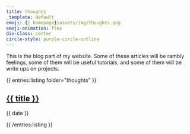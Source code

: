 ```yaml
---
title: thoughts
_template: default
emoji: {{ homepage}}assets/img/thoughts.png
emoji-animation: flex
div-class: center
circle-style: purple-circle-outline
---
```


This is the blog part of my website. Some of these articles will be rambly feelings, some of them will be useful tutorials, and some of them will be write ups on projects. 

<div class="project center">
	{{ entries:listing folder="thoughts" }}
		<div class="blog-feed-divider center"></div>
		<h2><a href="{{ url }}">{{ title }}</a></h2>
		<p class="blog-data">{{ date }}</p>
	{{ /entries:listing }}
</div>